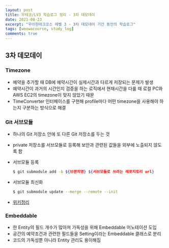 ```yaml
---
layout: post
title: 우테코/LV3 학습로그 정리 - 3차 데모데이
date: 2021-08-23
excerpt: "우아한테크코스 레벨 3 - 3차 데모데이 기간 동안의 학습로그"
tags: [woowacourse, study_log]
comments: true
---
```


## 3차 데모데이
### Timezone
- 예약을 추가할 때 DB에 예약시간이 실제시간과 다르게 저장되는 문제가 발생
- 예약시간이 과거의 시간인지 검증을 하는 로직에서 현재시간을 다룰 때 로컬 PC와 AWS EC2의 timezone이 맞지 않았기 때문
- TimeConverter 인터페이스를 구현해 profile마다 어떤 timezone을 사용해야 하는지 구분하는 방식으로 해결

### Git 서브모듈
- 하나의 Git 저장소 안에 또 다른 Git 저장소를 두는 것
- private 저장소를 서브모듈로 등록해 보안과 관련된 값들을 외부에 노출되지 않도록 함
- 서브모듈 등록

  ```bash
  $ git submodule add -b ${브랜치명} ${서브모듈로 쓰려는 레포지토리 url}
  ```
  
- 서브모듈 최신화

  ```bash
  $ git submodule update --merge --remote --init
  ```
  
- [위키정리](https://github.com/woowacourse-teams/2021-zzimkkong/wiki/%5BBE%5D-%EC%84%9C%EB%B8%8C%EB%AA%A8%EB%93%88)

### Embeddable
- 한 Entity의 필드 개수가 많아져 가독성을 위해 Embeddable 어노테이션 도입
- 공간의 예약조건과 관련한 필드들을 Setting이라는 Embeddable 클래스로 분리
- 코드의 가독성뿐 아니라 Entity 관리도 용이해짐
